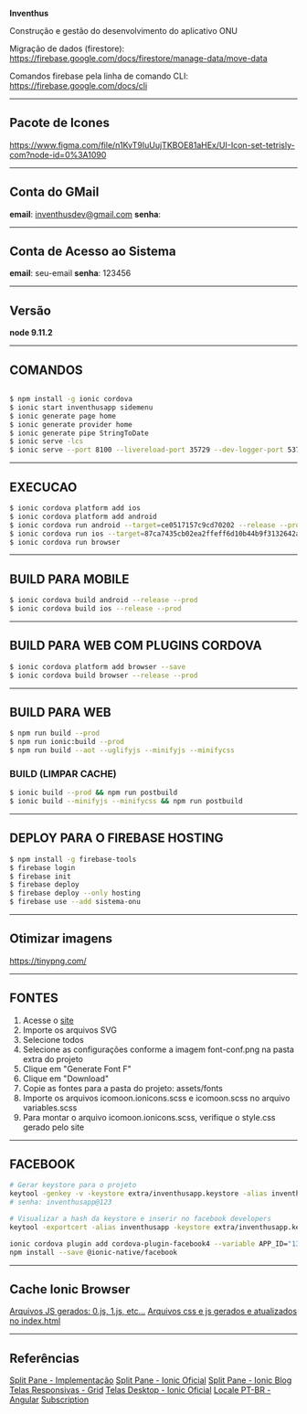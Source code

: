 **Inventhus**

Construção e gestão do desenvolvimento do aplicativo ONU

Migração de dados (firestore):
https://firebase.google.com/docs/firestore/manage-data/move-data

Comandos firebase pela linha de comando CLI:
https://firebase.google.com/docs/cli

---

## Pacote de Icones

https://www.figma.com/file/n1KvT9IuUujTKBOE81aHEx/UI-Icon-set-tetrisly-com?node-id=0%3A1090

---

## Conta do GMail

**email**: inventhusdev@gmail.com
**senha**: 

---

## Conta de Acesso ao Sistema

**email**: seu-email
**senha**: 123456

---

## Versão 

**node 9.11.2**

---

## COMANDOS

```bash

$ npm install -g ionic cordova
$ ionic start inventhusapp sidemenu
$ ionic generate page home
$ ionic generate provider home
$ ionic generate pipe StringToDate
$ ionic serve -lcs
$ ionic serve --port 8100 --livereload-port 35729 --dev-logger-port 53703 -c
```

---

## EXECUCAO

```bash
$ ionic cordova platform add ios
$ ionic cordova platform add android
$ ionic cordova run android --target=ce0517157c9cd70202 --release --prod
$ ionic cordova run ios --target=87ca7435cb02ea2ffeff6d10b44b9f3132642ac6
$ ionic cordova run browser
```

---

## BUILD PARA MOBILE

```bash
$ ionic cordova build android --release --prod
$ ionic cordova build ios --release --prod
```

---

## BUILD PARA WEB COM PLUGINS CORDOVA

```bash
$ ionic cordova platform add browser --save
$ ionic cordova build browser --release --prod
```

---

## BUILD PARA WEB
```bash
$ npm run build --prod
$ npm run ionic:build --prod
$ npm run build --aot --uglifyjs --minifyjs --minifycss
```

### BUILD (LIMPAR CACHE)
```bash
$ ionic build --prod && npm run postbuild
$ ionic build --minifyjs --minifycss && npm run postbuild
```

---

## DEPLOY PARA O FIREBASE HOSTING
```bash
$ npm install -g firebase-tools
$ firebase login
$ firebase init
$ firebase deploy
$ firebase deploy --only hosting
$ firebase use --add sistema-onu
```

---

## Otimizar imagens
https://tinypng.com/

---

## FONTES

1. Acesse o [site](https://icomoon.io/app)
2. Importe os arquivos SVG
3. Selecione todos
4. Selecione as configurações conforme a imagem font-conf.png na pasta extra do projeto
5. Clique em "Generate Font F"
6. Clique em "Download"
7. Copie as fontes para a pasta do projeto: assets/fonts
8. Importe os arquivos icomoon.ionicons.scss e icomoon.scss no arquivo variables.scss
9. Para montar o arquivo icomoon.ionicons.scss, verifique o style.css gerado pelo site

---

## FACEBOOK

```bash
# Gerar keystore para o projeto
keytool -genkey -v -keystore extra/inventhusapp.keystore -alias inventhusapp -keyalg RSA -validity 10000
# senha: inventhusapp@123

# Visualizar a hash da keystore e inserir no facebook developers
keytool -exportcert -alias inventhusapp -keystore extra/inventhusapp.keystore | openssl sha1 -binary | openssl base64

ionic cordova plugin add cordova-plugin-facebook4 --variable APP_ID="133124344124758" --variable APP_NAME="inventhusapp"
npm install --save @ionic-native/facebook
```

---

## Cache Ionic Browser
[Arquivos JS gerados: 0.js, 1.js, etc...](https://forum.ionicframework.com/t/bundled-files-and-cache-busting-lazy-loading/109114/9)
[Arquivos css e js gerados e atualizados no index.html](https://gist.github.com/meirmsn/9b37d6c500654b9a487e0c0a72583ef2)

---

## Referências

[Split Pane - Implementação](http://masteringionic.com/blog/2017-04-01-implementing-the-ionic-splitpane-component/)
[Split Pane - Ionic Oficial](https://ionicframework.com/docs/api/components/split-pane/SplitPane/)
[Split Pane - Ionic Blog](http://blog.ionicframework.com/ionic-2-2-0-is-out/)
[Telas Responsivas - Grid](http://blog.ionicframework.com/build-awesome-desktop-apps-with-ionics-new-responsive-grid/)
[Telas Desktop - Ionic Oficial](https://ionicframework.com/docs/developer-resources/desktop-support/)
[Locale PT-BR - Angular](https://github.com/angular/angular/issues/20197)
[Subscription](https://stackoverflow.com/questions/38008334/angular-rxjs-when-should-i-unsubscribe-from-subscription)
